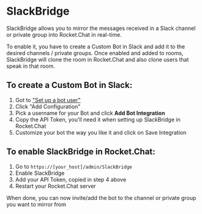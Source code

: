 # SlackBridge

SlackBridge allows you to mirror the messages received in a Slack channel or private group into Rocket.Chat in real-time.

To enable it, you have to create a Custom Bot in Slack and add it to the desired channels / private groups. Once enabled and added to rooms, SlackBridge will clone the room in Rocket.Chat and also clone users that speak in that room.

## To create a Custom Bot in Slack:

1. Got to ["Set up a bot user"](https://my.slack.com/apps/A0F7YS25R-bots)
2. Click "Add Configuration"
3. Pick a username for your Bot and click **Add Bot Integration**
4. Copy the API Token, you'll need it when setting up SlackBridge in Rocket.Chat
5. Customize your bot the way you like it and click on Save Integration

## To enable SlackBridge in Rocket.Chat:

1. Go to `https://[your_host]/admin/SlackBridge`
2. Enable SlackBridge
3. Add your API Token, copied in step 4 above
4. Restart your Rocket.Chat server

When done, you can now invite/add the bot to the channel or private group you want to mirror from
